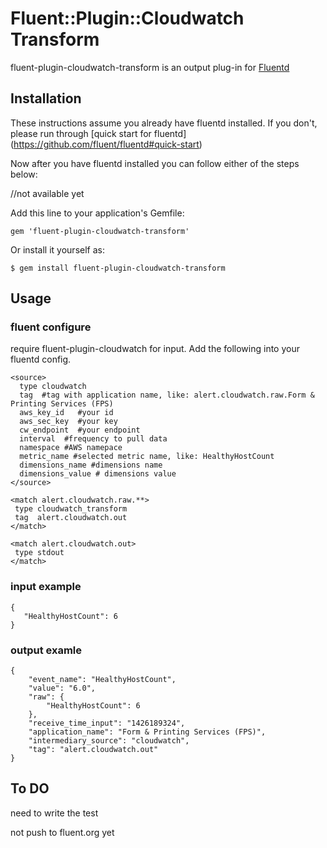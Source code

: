 # Fluent::Plugin::Cloudwatch Transform

fluent-plugin-cloudwatch-transform is an output plug-in for [Fluentd](http://fluentd.org)

## Installation

These instructions assume you already have fluentd installed. 
If you don't, please run through [quick start for fluentd] (https://github.com/fluent/fluentd#quick-start)

Now after you have fluentd installed you can follow either of the steps below:


//not available yet

Add this line to your application's Gemfile:

    gem 'fluent-plugin-cloudwatch-transform'

Or install it yourself as:

    $ gem install fluent-plugin-cloudwatch-transform

## Usage

### fluent configure
require fluent-plugin-cloudwatch for input.
Add the following into your fluentd config.

    <source>
      type cloudwatch
      tag  #tag with application name, like: alert.cloudwatch.raw.Form & Printing Services (FPS)
      aws_key_id   #your id 
      aws_sec_key  #your key
      cw_endpoint  #your endpoint
      interval  #frequency to pull data
      namespace #AWS namepace
      metric_name #selected metric name, like: HealthyHostCount 
      dimensions_name #dimensions name
      dimensions_value # dimensions value
    </source>

    <match alert.cloudwatch.raw.**>
     type cloudwatch_transform
     tag  alert.cloudwatch.out
    </match>

    <match alert.cloudwatch.out> 
     type stdout
    </match>

### input example
    {
       "HealthyHostCount": 6
    }


### output examle

    {
        "event_name": "HealthyHostCount",
        "value": "6.0",
        "raw": {
            "HealthyHostCount": 6
        },
        "receive_time_input": "1426189324",
        "application_name": "Form & Printing Services (FPS)",
        "intermediary_source": "cloudwatch",
        "tag": "alert.cloudwatch.out"
    }

## To DO
need to write the test

not push to fluent.org yet





